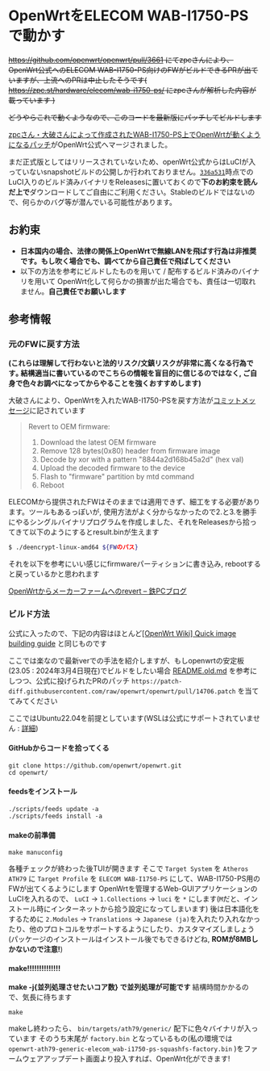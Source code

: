 # OpenWrtをELECOM WAB-I1750-PSで動かす
~~https://github.com/openwrt/openwrt/pull/3661 にてzpcさんにより、OpenWrt公式へのELECOM WAB-I1750-PS向けのFWがビルドできるPRが出ていますが、上流へのPRは中止したそうです( https://zpc.st/hardware/elecom/wab-i1750-ps/ にzpcさんが解析した内容が載っています )~~

~~どうやらこれで動くようなので、このコードを最新版にパッチしてビルドします~~


[zpcさん・大破さんによって作成されたWAB-I1750-PS上でOpenWrtが動くようになるパッチ](https://github.com/openwrt/openwrt/pull/14706)がOpenWrt公式へマージされました。

まだ正式版としてはリリースされていないため、openWrt公式からはLuCIが入っていないsnapshotビルドの公開しか行われておりません。[`336a531`](https://github.com/openwrt/openwrt/commit/336a531c15e7fa5f8a42a7b9f2662c249aafce89)時点でのLuCI入りのビルド済みバイナリをReleasesに置いておくので**下のお約束を読んだ上で**ダウンロードしてご自由にご利用ください。Stableのビルドではないので、何らかのバグ等が潜んでいる可能性があります。


## お約束

- **日本国内の場合、法律の関係上OpenWrtで無線LANを飛ばす行為は非推奨です。もし吹く場合でも、調べてから自己責任で飛ばしてください**
- 以下の方法を参考にビルドしたものを用いて / 配布するビルド済みのバイナリを用いて OpenWrt化して何らかの損害が出た場合でも、責任は一切取れません。**自己責任でお願いします**

## 参考情報

### 元のFWに戻す方法

**(これらは理解して行わないと法的リスク/文鎮リスクが非常に高くなる行為です｡ 結構適当に書いているのでこちらの情報を盲目的に信じるのではなく, ご自身で色々お調べになってからやることを強くおすすめします)**

大破さんにより、OpenWrtを入れたWAB-I1750-PSを戻す方法が[コミットメッセージ](https://github.com/openwrt/openwrt/commit/b18edb1bfa34420fde1404d9d1e619c889557154)に記されています

> Revert to OEM firmware:
> 
> 1. Download the latest OEM firmware
> 2. Remove 128 bytes(0x80) header from firmware image
> 3. Decode by xor with a pattern "8844a2d168b45a2d" (hex val)
> 4. Upload the decoded firmware to the device
> 5. Flash to "firmware" partition by mtd command
> 6. Reboot

ELECOMから提供されたFWはそのままでは適用できず、細工をする必要があります。ツールもあるっぽいが, 使用方法がよく分からなかったので2.と3.を勝手にやるシングルバイナリプログラムを作成しました、それをReleasesから拾ってきて以下のようにするとresult.binが生えます

```bash
$ ./deencrypt-linux-amd64 ${FWのパス} 
```
それを以下を参考にいい感じにfirmwareパーティションに書き込み, rebootすると戻っているかと思われます

[OpenWrtからメーカーファームへのrevert – 鉄PCブログ](https://tetsupc.wordpress.com/openwrt_devinfo/openwrt_stock/)

### ビルド方法
公式に入ったので、下記の内容はほとんど[[OpenWrt Wiki] Quick image building guide](https://openwrt.org/docs/guide-developer/toolchain/beginners-build-guide) と同じものです

ここでは楽なので最新verでの手法を紹介しますが、もしopenwrtの安定板(23.05 : 2024年3月4日現在)でビルドをしたい場合 [README.old.md](https://github.com/masebb/openwrt-WAB-I1750-PS/blob/main/README.old.md) を参考にしつつ、公式に投げられたPRのパッチ `https://patch-diff.githubusercontent.com/raw/openwrt/openwrt/pull/14706.patch` を当ててみてください

ここではUbuntu22.04を前提としています(WSLは公式にサポートされていません : [詳細](https://openwrt.org/docs/guide-developer/toolchain/wsl))

#### GitHubからコードを拾ってくる
```
git clone https://github.com/openwrt/openwrt.git
cd openwrt/
```

#### feedsをインストール
```
./scripts/feeds update -a
./scripts/feeds install -a
```

#### makeの前準備
```
make manuconfig
```

各種チェックが終わった後TUIが開きます
そこで `Target System` を `Atheros ATH79` に `Target Profile` を `ELECOM WAB-I1750-PS` にして、WAB-I1750-PS用のFWが出てくるようにします
OpenWrtを管理するWeb-GUIアプリケーションのLuCIを入れるので、 `LuCI` → `1.Collections` → `luci` を `*` にします(`M`だと、インストール時にインターネットから拾う設定になってしまいます)
後は日本語化をするために `2.Modules` → `Translations` → `Japanese (ja)`を入れたり入れなかったり、他のプロトコルをサポートするようにしたり、カスタマイズしましょう(パッケージのインストールはインストール後でもできるけどね, **ROMが8MBしかないので注意!**)

#### make!!!!!!!!!!!!!!
**make -j{並列処理させたいコア数} で並列処理が可能です**
結構時間かかるので、気長に待ちます
```
make
```

makeし終わったら、 `bin/targets/ath79/generic/` 配下に色々バイナリが入っています
そのうち末尾が `factory.bin` となっているもの(私の環境では `openwrt-ath79-generic-elecom_wab-i1750-ps-squashfs-factory.bin` )をファームウェアアップデート画面より投入すれば、OpenWrt化ができます!

